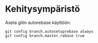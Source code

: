 # Kehitysympäristö

Aseta gitin autorebase käyttöön:

```
git config branch.autosetuprebase always
git config branch.master.rebase true
```